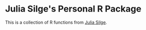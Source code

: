 # Julia Silge's Personal R Package

This is a collection of R functions from [Julia Silge](http://juliasilge.com/).

